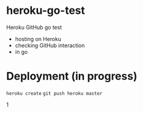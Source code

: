 # heroku-go-test
Heroku GitHub go test

* hosting on Heroku
* checking GitHub interaction
* in go

# Deployment (in progress)

```heroku create```
```git push heroku master```

1

